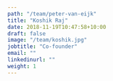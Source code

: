 ```yaml
---
path: "/team/peter-van-eijk"
title: "Koshik Raj"
date: 2018-11-19T10:47:58+10:00
draft: false
image: "/team/koshik.jpg"
jobtitle: "Co-founder"
email: ""
linkedinurl: ""
weight: 1
---
```


<!-- Lorem ipsum dolor sit amet, consectetur adipiscing elit, sed do eiusmod tempor incididunt ut labore et dolore magna aliqua. Ut enim ad minim veniam, quis nostrud exercitation ullamco laboris nisi ut aliquip ex ea commodo consequat.

Duis aute irure dolor in reprehenderit in voluptate velit esse cillum dolore eu fugiat nulla pariatur. Excepteur sint occaecat cupidatat non proident, sunt in culpa qui officia deserunt mollit anim id est laborum. -->
